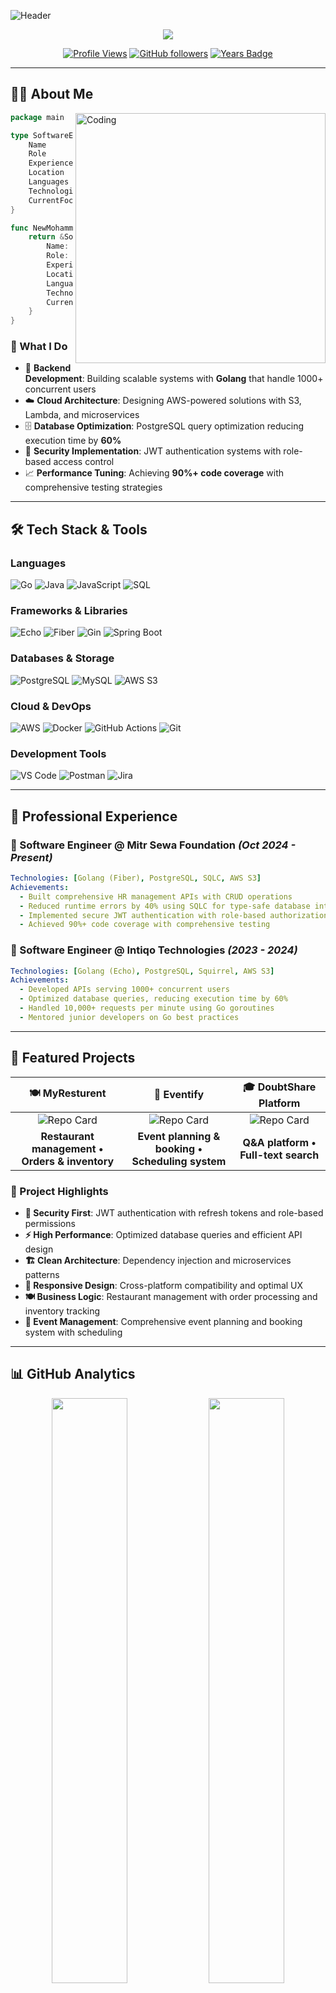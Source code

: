 ![Header](https://capsule-render.vercel.app/api?type=waving&color=gradient&customColorList=0,2,2,5,30&height=300&section=header&text=Mohammad%20Rizwan&fontSize=80&fontAlignY=35&animation=twinkling&fontColor=ffffff)

<div align="center">
  <img src="https://readme-typing-svg.herokuapp.com/?lines=🚀+Golang+Backend+Engineer;☁️+AWS+Cloud+Enthusiast;💻+Microservices+Architect;🎯+Performance+Optimizer;📊+Database+Expert&font=Fira%20Code&center=true&width=600&height=50&color=36BCF7&vCenter=true&size=20&pause=1000">
</div>

<div align="center">
  
  [![Profile Views](https://komarev.com/ghpvc/?username=Rizwank123&label=Profile%20views&color=brightgreen&style=for-the-badge)](https://github.com/Rizwank123)
  [![GitHub followers](https://img.shields.io/github/followers/Rizwank123?label=Followers&style=for-the-badge&color=blue)](https://github.com/Rizwank123)
  [![Years Badge](https://badges.pufler.dev/years/Rizwank123?style=for-the-badge&color=orange)](https://github.com/Rizwank123)

</div>

---

## 🧑‍💼 About Me

<img align="right" alt="Coding" width="400" src="https://raw.githubusercontent.com/abhisheknaiidu/abhisheknaiidu/master/code.gif"/>

```go
package main

type SoftwareEngineer struct {
    Name           string
    Role           string
    Experience     string
    Location       string
    Languages      []string
    Technologies   []string
    CurrentFocus   string
}

func NewMohammadRizwan() *SoftwareEngineer {
    return &SoftwareEngineer{
        Name:         "Mohammad Rizwan",
        Role:         "Backend Engineer",
        Experience:   "2+ Years",
        Location:     "India 🇮🇳",
        Languages:    []string{"Go", "Java", "JavaScript"},
        Technologies: []string{"PostgreSQL", "AWS", "Docker"},
        CurrentFocus: "Building Scalable Microservices",
    }
}
```

### 🚀 What I Do

- 🔧 **Backend Development**: Building scalable systems with **Golang** that handle 1000+ concurrent users
- ☁️ **Cloud Architecture**: Designing AWS-powered solutions with S3, Lambda, and microservices
- 🗄️ **Database Optimization**: PostgreSQL query optimization reducing execution time by **60%**
- 🔐 **Security Implementation**: JWT authentication systems with role-based access control
- 📈 **Performance Tuning**: Achieving **90%+ code coverage** with comprehensive testing strategies

---

## 🛠️ Tech Stack & Tools

### Languages
![Go](https://img.shields.io/badge/Go-00ADD8?style=for-the-badge&logo=go&logoColor=white)
![Java](https://img.shields.io/badge/Java-ED8B00?style=for-the-badge&logo=openjdk&logoColor=white)
![JavaScript](https://img.shields.io/badge/JavaScript-F7DF1E?style=for-the-badge&logo=javascript&logoColor=black)
![SQL](https://img.shields.io/badge/SQL-336791?style=for-the-badge&logo=postgresql&logoColor=white)

### Frameworks & Libraries
![Echo](https://img.shields.io/badge/Echo-00ADD8?style=for-the-badge&logo=go&logoColor=white)
![Fiber](https://img.shields.io/badge/Fiber-00ADD8?style=for-the-badge&logo=go&logoColor=white)
![Gin](https://img.shields.io/badge/Gin-00ADD8?style=for-the-badge&logo=go&logoColor=white)
![Spring Boot](https://img.shields.io/badge/Spring_Boot-6DB33F?style=for-the-badge&logo=spring-boot&logoColor=white)

### Databases & Storage
![PostgreSQL](https://img.shields.io/badge/PostgreSQL-316192?style=for-the-badge&logo=postgresql&logoColor=white)
![MySQL](https://img.shields.io/badge/MySQL-4479A1?style=for-the-badge&logo=mysql&logoColor=white)
![AWS S3](https://img.shields.io/badge/AWS_S3-FF9900?style=for-the-badge&logo=amazonaws&logoColor=white)

### Cloud & DevOps
![AWS](https://img.shields.io/badge/AWS-FF9900?style=for-the-badge&logo=amazonaws&logoColor=white)
![Docker](https://img.shields.io/badge/Docker-2496ED?style=for-the-badge&logo=docker&logoColor=white)
![GitHub Actions](https://img.shields.io/badge/GitHub_Actions-2088FF?style=for-the-badge&logo=github-actions&logoColor=white)
![Git](https://img.shields.io/badge/Git-F05032?style=for-the-badge&logo=git&logoColor=white)

### Development Tools
![VS Code](https://img.shields.io/badge/VS_Code-007ACC?style=for-the-badge&logo=visual-studio-code&logoColor=white)
![Postman](https://img.shields.io/badge/Postman-FF6C37?style=for-the-badge&logo=postman&logoColor=white)
![Jira](https://img.shields.io/badge/Jira-0052CC?style=for-the-badge&logo=jira&logoColor=white)

---

## 💼 Professional Experience

### 🏢 Software Engineer @ Mitr Sewa Foundation *(Oct 2024 - Present)*
```yaml
Technologies: [Golang (Fiber), PostgreSQL, SQLC, AWS S3]
Achievements:
  - Built comprehensive HR management APIs with CRUD operations
  - Reduced runtime errors by 40% using SQLC for type-safe database interactions
  - Implemented secure JWT authentication with role-based authorization
  - Achieved 90%+ code coverage with comprehensive testing
```

### 🏢 Software Engineer @ Intiqo Technologies *(2023 - 2024)*
```yaml
Technologies: [Golang (Echo), PostgreSQL, Squirrel, AWS S3]
Achievements:
  - Developed APIs serving 1000+ concurrent users
  - Optimized database queries, reducing execution time by 60%
  - Handled 10,000+ requests per minute using Go goroutines
  - Mentored junior developers on Go best practices
```

---

## 🚀 Featured Projects

<div align="center">

| 🍽️ **MyResturent** | 🎉 **Eventify** | 🎓 **DoubtShare Platform** |
|:---:|:---:|:---:|
| ![Repo Card](https://github-readme-stats.vercel.app/api/pin/?username=Rizwank123&repo=MyResturent&theme=tokyonight&hide_border=true) | ![Repo Card](https://github-readme-stats.vercel.app/api/pin/?username=Rizwank123&repo=Eventify&theme=tokyonight&hide_border=true) | ![Repo Card](https://github-readme-stats.vercel.app/api/pin/?username=Rizwank123&repo=doubtshare&theme=tokyonight&hide_border=true) |
| **Restaurant management • Orders & inventory** | **Event planning & booking • Scheduling system** | **Q&A platform • Full-text search** |

</div>

### 🌟 Project Highlights
- **🔐 Security First**: JWT authentication with refresh tokens and role-based permissions
- **⚡ High Performance**: Optimized database queries and efficient API design
- **🏗️ Clean Architecture**: Dependency injection and microservices patterns
- **📱 Responsive Design**: Cross-platform compatibility and optimal UX
- **🍽️ Business Logic**: Restaurant management with order processing and inventory tracking
- **🎉 Event Management**: Comprehensive event planning and booking system with scheduling

---

## 📊 GitHub Analytics

<div align="center">

<img width="49%" src="https://github-readme-stats.vercel.app/api?username=Rizwank123&show_icons=true&theme=tokyonight&hide_border=true&count_private=true" />
<img width="49%" src="https://github-readme-streak-stats.herokuapp.com/?user=Rizwank123&theme=tokyonight&hide_border=true" />

</div>

<div align="center">

![Top Languages](https://github-readme-stats.vercel.app/api/top-langs/?username=Rizwank123&layout=compact&theme=tokyonight&hide_border=true&langs_count=8)

</div>

### 🏆 GitHub Trophies
<div align="center">

![Trophy](https://github-profile-trophy.vercel.app/?username=Rizwank123&theme=tokyonight&no-frame=true&column=4&margin-w=15&margin-h=15)

</div>

---

## 📈 Contribution Graph

![Activity Graph](https://github-readme-activity-graph.vercel.app/graph?username=Rizwank123&custom_title=Mohammad%20Rizwan's%20GitHub%20Activity%20Graph&bg_color=1a1b27&color=70a5fd&line=bf91f3&point=38bdae&area=true&hide_border=true)

---

## 🎯 Current Goals

```go
goals := map[string]string{
    "🚀 Learning":     "Advanced Go patterns & Kubernetes",
    "☁️ Certification": "AWS Solutions Architect",
    "🔧 Building":     "Open source Go libraries",
    "📖 Reading":      "Designing Data-Intensive Applications",
    "🎯 Target":       "Tech Lead/Senior Backend Engineer",
}
```

---

## 🤝 Let's Connect!

<div align="center">

[![LinkedIn](https://img.shields.io/badge/LinkedIn-0077B5?style=for-the-badge&logo=linkedin&logoColor=white)](https://www.linkedin.com/in/mohammad-rizwan2/)
[![Portfolio](https://img.shields.io/badge/Portfolio-FF5722?style=for-the-badge&logo=todoist&logoColor=white)](https://rizwank123.github.io)
[![LeetCode](https://img.shields.io/badge/LeetCode-FFA116?style=for-the-badge&logo=leetcode&logoColor=black)](https://leetcode.com/u/user1777Rb/)
[![Email](https://img.shields.io/badge/Email-D14836?style=for-the-badge&logo=gmail&logoColor=white)](mailto:md.rizwank431@gmail.com)
[![Resume](https://img.shields.io/badge/Resume-4285F4?style=for-the-badge&logo=google-drive&logoColor=white)](https://drive.google.com/file/d/1U-Q7IM4qbw90OQSpgbbfruVExkA69Kdo/view?usp=share_link)

</div>

---

<div align="center">

### 💡 *"Code is like humor. When you have to explain it, it's bad."* - Cory House

**Thanks for visiting! ⭐ Star my repositories if you find them interesting!**

</div>

![Footer](https://capsule-render.vercel.app/api?type=waving&color=gradient&customColorList=0,2,2,5,30&height=100&section=footer)
